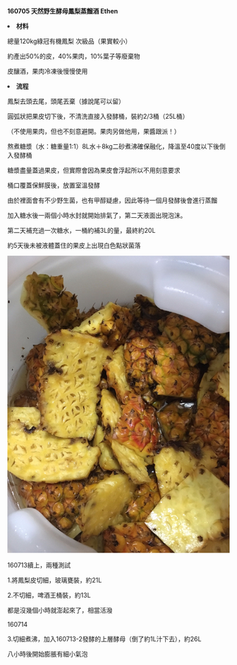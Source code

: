 **160705 天然野生酵母鳳梨蒸餾酒 Ethen**
<undefined><li>**材料**</li></undefined>

總量120kg綠冠有機鳳梨 次級品（果實較小）

約產出50%的皮，40%果肉，10%葉子等廢棄物

皮釀酒，果肉冷凍後慢慢使用
<undefined><li>**流程**</li></undefined>

鳳梨去頭去尾，頭尾丟棄（據說尾可以留）

圓弧狀把果皮切下後，不清洗直接入發酵桶，裝約2/3桶（25L桶）

（不使用果肉，但也不刻意避開。果肉另做他用，果醬跟派！）

熬煮糖漿（水：糖重量1:1）8L水＋8kg二砂煮沸確保融化，降溫至40度以下後倒入發酵桶

糖漿盡量蓋過果皮，但實際會因為果皮會浮起所以不用刻意要求

桶口覆蓋保鮮膜後，放置室溫發酵

由於裡面會有不少野生菌，也有甲醇疑慮，因此等待一個月發酵後會進行蒸餾

加入糖水後一兩個小時水封就開始排氣了，第二天液面出現泡沫。

第二天補充過一次糖水，一桶約補3L的量，最終約20L

約5天後未被液體蓋住的果皮上出現白色點狀菌落

![](../img/test26.jpg)

160713續上，兩種測試

1.將鳳梨皮切細，玻璃甕裝，約21L

2.不切細，啤酒王桶裝，約13L

都是沒幾個小時就澎起來了，相當活潑

160714

3.切細煮沸，加入160713-2發酵的上層酵母（倒了約1L汁下去），約26L

八小時後開始膨脹有細小氣泡


